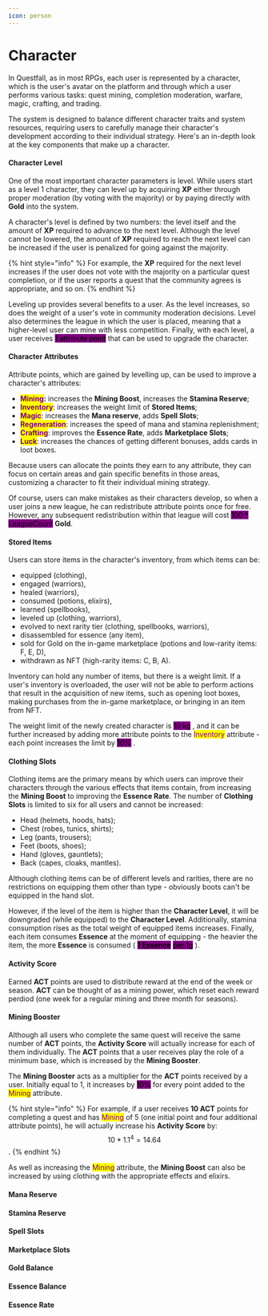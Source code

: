 ```yaml
---
icon: person
---
```


# Character

In Questfall, as in most RPGs, each user is represented by a character, which is the user's avatar on the platform and through which a user performs various tasks: quest mining, completion moderation, warfare, magic, crafting, and trading.

The system is designed to balance different character traits and system resources, requiring users to carefully manage their character's development according to their individual strategy. Here's an in-depth look at the key components that make up a character.

#### Character Level

One of the most important character parameters is level. While users start as a level 1 character, they can level up by acquiring **XP** either through proper moderation (by voting with the majority) or by paying directly with **Gold** into the system.

A character's level is defined by two numbers: the level itself and the amount of **XP** required to advance to the next level. Although the level cannot be lowered, the amount of **XP** required to reach the next level can be increased if the user is penalized for going against the majority.&#x20;

{% hint style="info" %}
For example, the **XP** required for the next level increases if the user does not vote with the majority on a particular quest completion, or if the user reports a quest that the community agrees is appropriate, and so on.
{% endhint %}

Leveling up provides several benefits to a user. As the level increases, so does the weight of a user's vote in community moderation decisions. Level also determines the league in which the user is placed, meaning that a higher-level user can mine with less competition. Finally, with each level, a user receives <mark style="background-color:purple;">1 attribute point</mark> that can be used to upgrade the character.

#### Character Attributes

Attribute points, which are gained by levelling up, can be used to improve a character's attributes:

* <mark style="color:purple;">**Mining**</mark>**:** increases the **Mining Boost**, increases the **Stamina Reserve**;
* <mark style="color:purple;">**Inventory**</mark>: increases the weight limit of **Stored Items**;
* <mark style="color:purple;">**Magic**</mark>: increases the **Mana reserve**, adds **Spell Slots**;
* <mark style="color:purple;">**Regeneration**</mark>: increases the speed of mana and stamina replenishment;
* <mark style="color:purple;">**Crafting**</mark>: improves the **Essence Rate**, adds **Marketplace Slots**;
* <mark style="color:purple;">**Luck**</mark>: increases the chances of getting different bonuses, adds cards in loot boxes.

Because users can allocate the points they earn to any attribute, they can focus on certain areas and gain specific benefits in those areas, customizing a character to fit their individual mining strategy.

Of course, users can make mistakes as their characters develop, so when a user joins a new league, he can redistribute attribute points once for free. However, any subsequent redistribution within that league will cost  <mark style="background-color:purple;">100 \* LeagueCount</mark>  **Gold**.

#### Stored Items

Users can store items in the character's inventory, from which items can be:

* equipped (clothing),&#x20;
* engaged (warriors),
* healed (warriors),
* consumed (potions, elixirs),&#x20;
* learned (spellbooks),
* leveled up (clothing, warriors),
* evolved to next rarity tier (clothing, spellbooks, warriors),&#x20;
* disassembled for essence (any item),&#x20;
* sold for Gold on the in-game marketplace (potions and low-rarity items: F, E, D),
* withdrawn as NFT (high-rarity items: C, B, A).

Inventory can hold any number of items, but there is a weight limit. If a user's inventory is overloaded, the user will not be able to perform actions that result in the acquisition of new items, such as opening loot boxes, making purchases from the in-game marketplace, or bringing in an item from NFT.

The weight limit of the newly created character is <mark style="background-color:purple;">10 kg</mark> , and it can be further increased by adding more attribute points to the <mark style="color:purple;">Inventory</mark> attribute - each point increases the limit by <mark style="background-color:purple;">10%</mark> .

#### Clothing Slots

Clothing items are the primary means by which users can improve their characters through the various effects that items contain, from increasing the **Mining Boost** to improving the **Essence Rate**. The number of **Clothing Slots** is limited to six for all users and cannot be increased:

* Head (helmets, hoods, hats);
* Chest (robes, tunics, shirts);
* Leg (pants, trousers);
* Feet (boots, shoes);
* Hand (gloves, gauntlets);
* Back (capes, cloaks, mantles).&#x20;

Although clothing items can be of different levels and rarities, there are no restrictions on equipping them other than type - obviously boots can't be equipped in the hand slot.

However, if the level of the item is higher than the **Character Level**, it will be downgraded (while equipped) to the **Character Level**. Additionally, stamina consumption rises as the total weight of equipped items increases. Finally, each item consumes **Essence** at the moment of equipping - the heavier the item, the more **Essence** is consumed ( <mark style="background-color:purple;">**1 Essence**</mark> <mark style="background-color:purple;"></mark><mark style="background-color:purple;">per 1g</mark> ).

#### Activity Score

Earned **ACT** points are used to distribute reward at the end of the week or season. **ACT** can be thought of as a mining power, which reset each reward perdiod (one week for a regular mining and three month for seasons).

#### Mining Booster

Although all users who complete the same quest will receive the same number of **ACT** points, the **Activity Score** will actually increase for each of them individually. The **ACT** points that a user receives play the role of a minimum base, which is increased by the **Mining Booster**.

The **Mining Booster** acts as a multiplier for the **ACT** points received by a user. Initially equal to 1, it increases by <mark style="background-color:purple;">10%</mark> for every point added to the <mark style="color:purple;">Mining</mark> attribute.

{% hint style="info" %}
For example, if a user receives **10 ACT** points for completing a quest and has <mark style="color:purple;">Mining</mark> of 5 (one initial point and four additional attribute points), he will actually increase his **Activity Score** by: $$10*1.1^{4}=14.64$$.
{% endhint %}

As well as increasing the <mark style="color:purple;">Mining</mark> attribute, the **Mining Boost** can also be increased by using clothing with the appropriate effects and elixirs.

#### Mana Reserve

#### Stamina Reserve

#### Spell Slots

#### Marketplace Slots

#### Gold Balance

#### Essence Balance

#### Essence Rate

